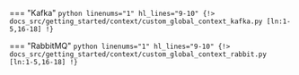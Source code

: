 === "Kafka"
    ```python linenums="1" hl_lines="9-10"
    {!> docs_src/getting_started/context/custom_global_context_kafka.py [ln:1-5,16-18] !}
    ```

=== "RabbitMQ"
    ```python linenums="1" hl_lines="9-10"
    {!> docs_src/getting_started/context/custom_global_context_rabbit.py [ln:1-5,16-18] !}
    ```
